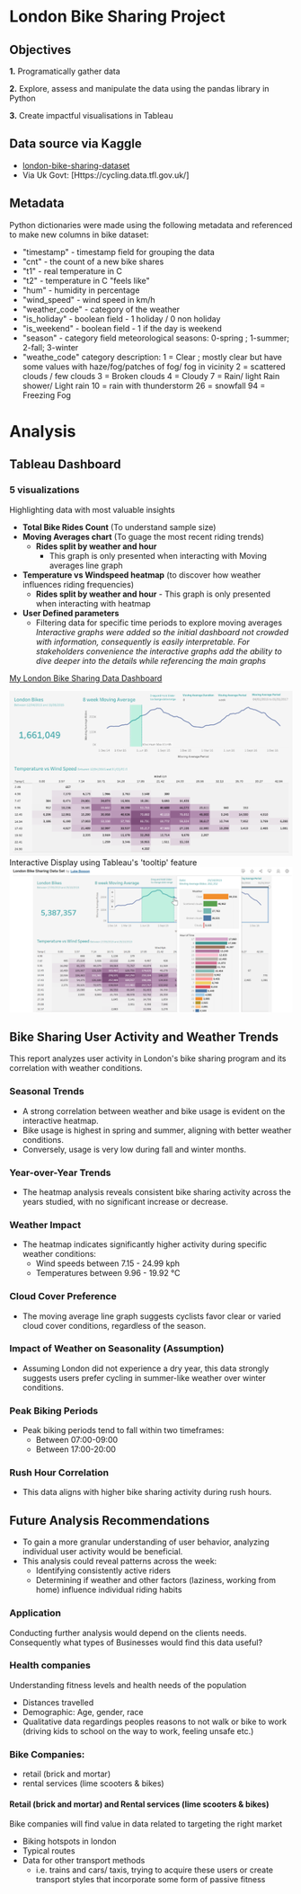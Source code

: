 # London Bike Sharing Project

## Objectives
**1.** Programatically gather data

**2.** Explore, assess and manipulate the data using the pandas library in Python

**3.** Create impactful visualisations in Tableau

## Data source via Kaggle
- [london-bike-sharing-dataset](https://www.kaggle.com/datasets/hmavrodiev/london-bike-sharing-dataset)
- Via Uk Govt: [Https://cycling.data.tfl.gov.uk/]

## Metadata
Python dictionaries were made using the following metadata and referenced to make new columns in bike dataset:
- "timestamp" - timestamp field for grouping the data
- "cnt" - the count of a new bike shares
- "t1" - real temperature in C
- "t2" - temperature in C "feels like"
- "hum" - humidity in percentage
- "wind_speed" - wind speed in km/h
- "weather_code" - category of the weather
- "is_holiday" - boolean field - 1 holiday / 0 non holiday
- "is_weekend" - boolean field - 1 if the day is weekend
- "season" - category field meteorological seasons: 0-spring ; 1-summer; 2-fall; 3-winter
- "weathe_code" category description:
1 = Clear ; mostly clear but have some values with haze/fog/patches of fog/ fog in vicinity 2 = scattered clouds / few clouds 3 = Broken clouds 4 = Cloudy 7 = Rain/ light Rain shower/ Light rain 10 = rain with thunderstorm 26 = snowfall 94 = Freezing Fog

# Analysis
## Tableau Dashboard
### 5 visualizations
Highlighting data with most valuable insights
- **Total Bike Rides Count** (To understand sample size)
- **Moving Averages chart** (To guage the most recent riding trends)
    - **Rides split by weather and hour**
        - This graph is only presented when interacting with Moving averages line graph
- **Temperature vs Windspeed heatmap** (to discover how weather influences riding frequencies)
    - **Rides split by weather and hour**
            - This graph is only presented when interacting with heatmap
- **User Defined parameters**
    - Filtering data for specific time periods to explore moving averages
*Interactive graphs were added so the initial dashboard not crowded with information, consequently is easily interpretable. For stakeholders convenience the interactive graphs add the ability to dive deeper into the details while referencing the main graphs*

[My London Bike Sharing Data Dashboard](https://public.tableau.com/views/LondonBikeSharingDataSet/LondonBikeShare?:language=en-GB&:sid=9CBC8CE109EF4E6E80D7873A92AD0D6C-0:0&:display_count=n&:origin=viz_share_link) 

![alt text](LondonBikeShare.png)
Interactive Display using Tableau's 'tooltip' feature
![alt text](LondonBikeShare-Interactive.png)

## Bike Sharing User Activity and Weather Trends

This report analyzes user activity in London's bike sharing program and its correlation with weather conditions.

### Seasonal Trends
- A strong correlation between weather and bike usage is evident on the interactive heatmap.
- Bike usage is highest in spring and summer, aligning with better weather conditions.
- Conversely, usage is very low during fall and winter months.

### Year-over-Year Trends
- The heatmap analysis reveals consistent bike sharing activity across the years studied, with no significant increase or decrease.

### Weather Impact
- The heatmap indicates significantly higher activity during specific weather conditions:
  - Wind speeds between 7.15 - 24.99 kph
  - Temperatures between 9.96 - 19.92 °C

### Cloud Cover Preference
- The moving average line graph suggests cyclists favor clear or varied cloud cover conditions, regardless of the season.

### Impact of Weather on Seasonality (Assumption)
- Assuming London did not experience a dry year, this data strongly suggests users prefer cycling in summer-like weather over winter conditions.

### Peak Biking Periods
- Peak biking periods tend to fall within two timeframes:
  - Between 07:00-09:00
  - Between 17:00-20:00

### Rush Hour Correlation
- This data aligns with higher bike sharing activity during rush hours.

## Future Analysis Recommendations
- To gain a more granular understanding of user behavior, analyzing individual user activity would be beneficial.
- This analysis could reveal patterns across the week:
  - Identifying consistently active riders
  - Determining if weather and other factors (laziness, working from home) influence individual riding habits

### Application
Conducting further analysis would depend on the clients needs. Consequently what types of Businesses would find this data useful? 
### Health companies
Understanding fitness levels and health needs of the population
- Distances travelled
- Demographic: Age, gender, race
- Qualitative data regardings peoples reasons to not walk or bike to work (driving kids to school on the way to work, feeling unsafe etc.)
### Bike Companies:
- retail (brick and mortar)
- rental services (lime scooters & bikes) 
#### Retail (brick and mortar) and Rental services (lime scooters & bikes)
Bike companies will find value in data related to targeting the right market
- Biking hotspots in london
- Typical routes 
- Data for other transport methods
    - i.e. trains and cars/ taxis, trying to acquire these users or create transport styles that incorporate some form of passive fitness